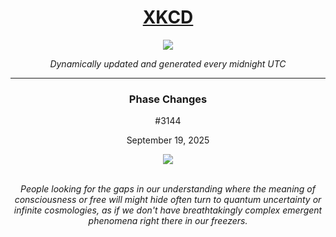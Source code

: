 
<h1 align="center"><a href="https://xkcd.com">XKCD</a></h1>
<div align="center">
    <img src="https://img.shields.io/github/last-commit/ShashashankThakur/XKCD?label=last%20updated" />
</div>

<p align="center"><i>Dynamically updated and generated every midnight UTC</i></p>
<hr>
<div align="center">
    <h3><strong>Phase Changes</strong></h3>
    <p>#3144</p>
    <p>September 19, 2025</p>
    <img src="https://imgs.xkcd.com/comics/phase_changes.png">
    <br></br>
    <p><i>People looking for the gaps in our understanding where the meaning of consciousness or free will might hide often turn to quantum uncertainty or infinite cosmologies, as if we don't have breathtakingly complex emergent phenomena right there in our freezers.</i></p>
</div>
